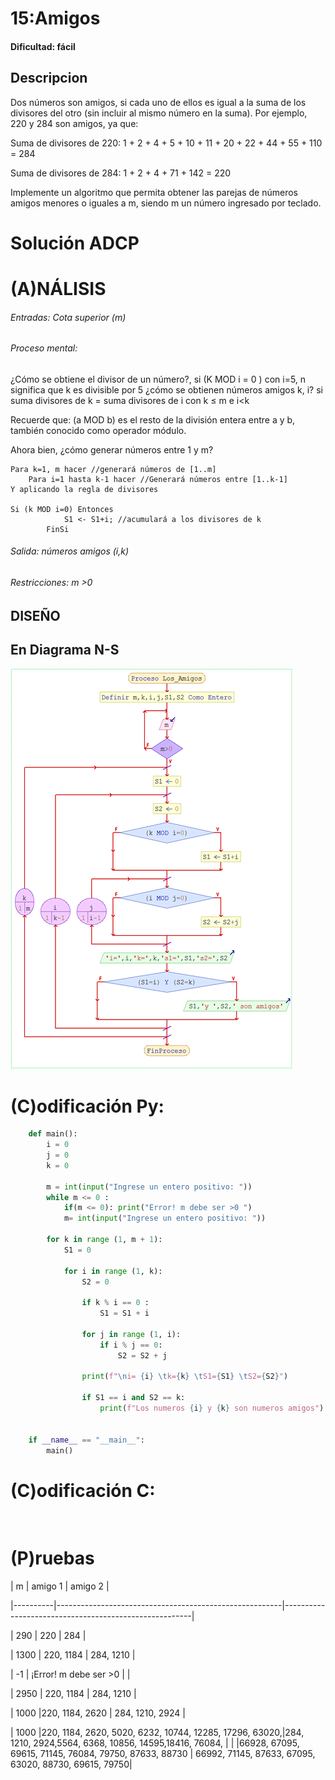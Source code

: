 # 15:Amigos

#### Dificultad: fácil

## Descripcion

Dos números son amigos, si cada uno de ellos es igual a la suma de los divisores del otro (sin incluir al mismo número en la suma).
Por ejemplo, 220 y 284 son amigos, ya que:

Suma de divisores de 220:  1 + 2 + 4 + 5 + 10 + 11 + 20 + 22 + 44 + 55 + 110 = 284

Suma de divisores de 284:  1 + 2 + 4 + 71 + 142 = 220

Implemente un algoritmo que permita obtener las parejas de números amigos menores o iguales a m, siendo m un número ingresado por teclado. 



# Solución ADCP

# (A)NÁLISIS
###### Entradas: Cota superior (m)


###### Proceso mental:

¿Cómo se obtiene el divisor de un número?, si (K MOD  i = 0 )  con i=5, n  significa que k es divisible por 5
¿cómo se obtienen números amigos k, i? si suma divisores de k = suma divisores de i con k ≤ m e i<k

Recuerde que: (a MOD b) es el resto de la división entera entre a y b, también conocido como operador módulo.

Ahora bien, ¿cómo generar números entre 1 y m?

    Para k=1, m hacer //generará números de [1..m]
        Para i=1 hasta k-1 hacer //Generará números entre [1..k-1]
    Y aplicando la regla de divisores

    Si (k MOD i=0) Entonces
                S1 <- S1+i; //acumulará a los divisores de k
            FinSi

###### Salida: números amigos (i,k)

###### Restricciones: m >0



## DISEÑO 

## En Diagrama N-S

![](Imagen.png)

# (C)odificación Py:
```py
    def main():
        i = 0
        j = 0
        k = 0
        
        m = int(input("Ingrese un entero positivo: "))
        while m <= 0 :
            if(m <= 0): print("Error! m debe ser >0 ")
            m= int(input("Ingrese un entero positivo: "))
            
        for k in range (1, m + 1):
            S1 = 0
            
            for i in range (1, k):
                S2 = 0
                
                if k % i == 0 :
                    S1 = S1 + i
                
                for j in range (1, i):
                    if i % j == 0:
                        S2 = S2 + j
                        
                print(f"\ni= {i} \tk={k} \tS1={S1} \tS2={S2}")
                
                if S1 == i and S2 == k:
                    print(f"Los numeros {i} y {k} son numeros amigos")
                
                
    if __name__ == "__main__":
        main()
```
# (C)odificación C:
```c
    
```
# (P)ruebas


| m        | amigo 1                                                |   amigo 2                                             | 

\|----------|--------------------------------------------------------|-------------------------------------------------------|

|   290    |	220                                                 |            284                                        |  

|   1300   |    220, 1184                                           |           284, 1210                                   |  

|   -1     |   ¡Error! m debe ser >0                                |        	                                            |  

|   2950   |    220, 1184                                           |           284, 1210                                   |  

|   1000   |220, 1184, 2620                                         |       284, 1210, 2924                                 |

|   1000   |220, 1184, 2620, 5020, 6232, 10744, 12285, 17296, 63020,|284, 1210, 2924,5564, 6368, 10856, 14595,18416, 76084, |
|          |66928, 67095, 69615, 71145, 76084, 79750, 87633, 88730  | 66992, 71145, 87633, 67095, 63020, 88730, 69615, 79750|  






